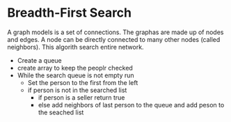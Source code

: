 # Breadth-First Search

A graph models is a set of connections. The graphas are made up of nodes and edges. A node can be directly connected to many other nodes (called neighbors).
This algorith search entire network. 

* Create a queue
* create array to keep the peoplr checked
* While the search queue is not empty run
  * Set the person to the first from the left
  * if person is not in the searched list
    * if person is a seller return true
    * else add neighbors of last person to the queue and add peson to the seached list
